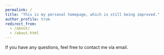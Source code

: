 ```yaml
---
permalink: /
title: "This is my personal homepage, which is still being improved."
author_profile: true
redirect_from: 
  - /about/
  - /about.html
---
```

If you have any questions, feel free to contact me via email.
